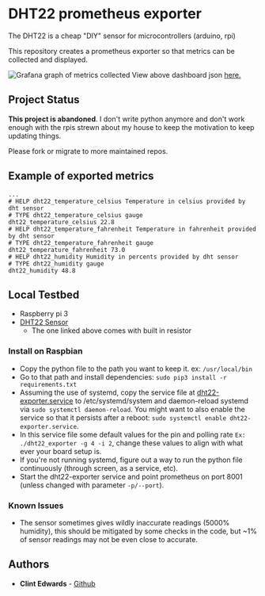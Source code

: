 # DHT22 prometheus exporter

The DHT22 is a cheap "DIY" sensor for microcontrollers (arduino, rpi)

This repository creates a prometheus exporter so that metrics can be collected and displayed.

![Grafana graph of metrics collected](https://i.imgur.com/m7eCUPh.png)
View above dashboard json [here.](./grafana.json)

## Project Status

**This project is abandoned**. I don't write python anymore and don't work enough with the rpis strewn about my house to keep the motivation to keep updating things.

Please fork or migrate to more maintained repos.

## Example of exported metrics

```
...
# HELP dht22_temperature_celsius Temperature in celsius provided by dht sensor
# TYPE dht22_temperature_celsius gauge
dht22_temperature_celsius 22.8
# HELP dht22_temperature_fahrenheit Temperature in fahrenheit provided by dht sensor
# TYPE dht22_temperature_fahrenheit gauge
dht22_temperature_fahrenheit 73.0
# HELP dht22_humidity Humidity in percents provided by dht sensor
# TYPE dht22_humidity gauge
dht22_humidity 48.8
```

## Local Testbed

- Raspberry pi 3
- [DHT22 Sensor](https://amzn.to/2m3Qelh)
  - The one linked above comes with built in resistor

### Install on Raspbian

- Copy the python file to the path you want to keep it. ex: `/usr/local/bin`
- Go to that path and install dependencies: `sudo pip3 install -r requirements.txt`
- Assuming the use of systemd, copy the service file at [dht22-exporter.service](./dht22-exporter.service) to /etc/systemd/system and daemon-reload systemd via `sudo systemctl daemon-reload`. You might want to also enable the service so that it persists after a reboot: `sudo systemctl enable dht22-exporter.service`.
- In this service file some default values for the pin and polling rate `Ex: ./dht22_exporter -g 4 -i 2`, change these values to align with what ever your board setup is.
- If you're not running systemd, figure out a way to run the python file continuously (through screen, as a service, etc).
- Start the dht22-exporter service and point prometheus on port 8001 (unless changed with parameter `-p/--port`).

### Known Issues

- The sensor sometimes gives wildly inaccurate readings (5000% humidity), this should be mitigated by some checks in the code, but ~1% of sensor readings may not be even close to accurate.

## Authors

- **Clint Edwards** - [Github](https://github.com/clintjedwards)
